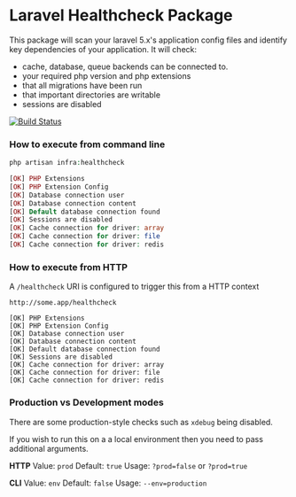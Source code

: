 # Laravel Healthcheck Package

This package will scan your laravel 5.x's application config files and identify key dependencies of your application. It will check:

- cache, database, queue backends can be connected to.
- your required php version and php extensions
- that all migrations have been run
- that important directories are writable
- sessions are disabled

[![Build Status](https://travis-ci.org/MapleSyrupGroup/laravel-healthcheck.svg)](https://travis-ci.org/MapleSyrupGroup/laravel-healthcheck)

### How to execute from command line

``` php
php artisan infra:healthcheck

[OK] PHP Extensions
[OK] PHP Extension Config
[OK] Database connection user
[OK] Database connection content
[OK] Default database connection found
[OK] Sessions are disabled
[OK] Cache connection for driver: array
[OK] Cache connection for driver: file
[OK] Cache connection for driver: redis

```


### How to execute from HTTP

A `/healthcheck` URI is configured to trigger this from a HTTP context

```
http://some.app/healthcheck

[OK] PHP Extensions
[OK] PHP Extension Config
[OK] Database connection user
[OK] Database connection content
[OK] Default database connection found
[OK] Sessions are disabled
[OK] Cache connection for driver: array
[OK] Cache connection for driver: file
[OK] Cache connection for driver: redis

```


### Production vs Development modes

There are some production-style checks such as `xdebug` being disabled.  

If you wish to run this on a a local environment then you need to pass additional arguments.

**HTTP**
Value: `prod`
Default: `true`
Usage: `?prod=false` or `?prod=true`

**CLI**
Value: `env`
Default: `false`
Usage: `--env=production`

